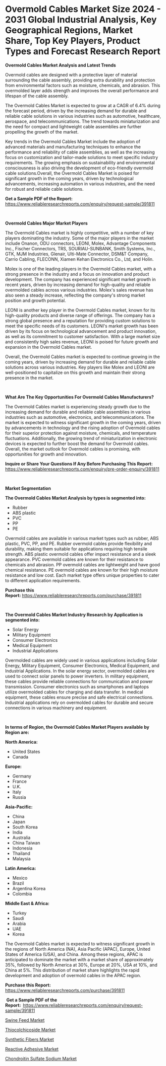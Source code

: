 <p><h1>Overmold Cables Market Size 2024 - 2031 Global Industrial Analysis, Key Geographical Regions, Market Share, Top Key Players, Product Types and Forecast Research Report</h1></p><p><strong>Overmold Cables Market Analysis and Latest Trends</strong></p>
<p><p>Overmold cables are designed with a protective layer of material surrounding the cable assembly, providing extra durability and protection from environmental factors such as moisture, chemicals, and abrasion. This overmolded layer adds strength and improves the overall performance and lifespan of the cable assembly.</p><p>The Overmold Cables Market is expected to grow at a CAGR of 6.4% during the forecast period, driven by the increasing demand for durable and reliable cable solutions in various industries such as automotive, healthcare, aerospace, and telecommunications. The trend towards miniaturization and the need for compact and lightweight cable assemblies are further propelling the growth of the market.</p><p>Key trends in the Overmold Cables Market include the adoption of advanced materials and manufacturing techniques to enhance the performance and reliability of cable assemblies, as well as the increasing focus on customization and tailor-made solutions to meet specific industry requirements. The growing emphasis on sustainability and environmental consciousness is also driving the development of eco-friendly overmold cable solutions.Overall, the Overmold Cables Market is poised for significant growth in the coming years, driven by technological advancements, increasing automation in various industries, and the need for robust and reliable cable solutions.</p></p>
<p><strong>Get a Sample PDF of the Report:&nbsp;</strong> <a href="https://www.reliableresearchreports.com/enquiry/request-sample/391811">https://www.reliableresearchreports.com/enquiry/request-sample/391811</a></p>
<p>&nbsp;</p>
<p><strong>Overmold Cables Major Market Players</strong></p>
<p><p>The Overmold Cables market is highly competitive, with a number of key players dominating the industry. Some of the major players in the market include Onanon, ODU connectors, LEONI, Molex, Advantage Components Inc., Fischer Connectors, TRS, SOURIAU-SUNBANK, Smith Systems, Inc., GTK, MJM Industries, Glenair, Ulti-Mate Connector, DSM&T Company, Carrio Cabling, FLECONN, Xiamen Kehan Electronics Co., Ltd, and Holin.</p><p>Molex is one of the leading players in the Overmold Cables market, with a strong presence in the industry and a focus on innovation and product development. The company has experienced significant market growth in recent years, driven by increasing demand for high-quality and reliable overmolded cables across various industries. Molex's sales revenue has also seen a steady increase, reflecting the company's strong market position and growth potential.</p><p>LEONI is another key player in the Overmold Cables market, known for its high-quality products and diverse range of offerings. The company has a strong global presence and a reputation for providing custom solutions to meet the specific needs of its customers. LEONI's market growth has been driven by its focus on technological advancement and product innovation, as well as its commitment to customer satisfaction. With a large market size and consistently high sales revenue, LEONI is poised for future growth and expansion in the Overmold Cables market.</p><p>Overall, the Overmold Cables market is expected to continue growing in the coming years, driven by increasing demand for durable and reliable cable solutions across various industries. Key players like Molex and LEONI are well-positioned to capitalize on this growth and maintain their strong presence in the market.</p></p>
<p>&nbsp;</p>
<p><strong>What Are The Key Opportunities For Overmold Cables Manufacturers?</strong></p>
<p><p>The Overmold Cables market is experiencing steady growth due to the increasing demand for durable and reliable cable assemblies in various industries such as automotive, electronics, and telecommunications. The market is expected to witness significant growth in the coming years, driven by advancements in technology and the rising adoption of Overmold cables for their superior protection against moisture, chemicals, and temperature fluctuations. Additionally, the growing trend of miniaturization in electronic devices is expected to further boost the demand for Overmold cables. Overall, the market outlook for Overmold cables is promising, with opportunities for growth and innovation.</p></p>
<p><strong>Inquire or Share Your Questions If Any Before Purchasing This Report:</strong> <a href="https://www.reliableresearchreports.com/enquiry/pre-order-enquiry/391811">https://www.reliableresearchreports.com/enquiry/pre-order-enquiry/391811</a></p>
<p>&nbsp;</p>
<p><strong>Market Segmentation</strong></p>
<p><strong>The Overmold Cables Market Analysis by types is segmented into:</strong></p>
<p><ul><li>Rubber</li><li>ABS plastic</li><li>PVC</li><li>PP</li><li>PE</li></ul></p>
<p><p>Overmold cables are available in various market types such as rubber, ABS plastic, PVC, PP, and PE. Rubber overmold cables provide flexibility and durability, making them suitable for applications requiring high tensile strength. ABS plastic overmold cables offer impact resistance and a sleek appearance. PVC overmold cables are known for their resistance to chemicals and abrasion. PP overmold cables are lightweight and have good chemical resistance. PE overmold cables are known for their high moisture resistance and low cost. Each market type offers unique properties to cater to different application requirements.</p></p>
<p><strong>Purchase this Report:&nbsp;</strong><a href="https://www.reliableresearchreports.com/purchase/391811">https://www.reliableresearchreports.com/purchase/391811</a></p>
<p>&nbsp;</p>
<p><strong>The Overmold Cables Market Industry Research by Application is segmented into:</strong></p>
<p><ul><li>Solar Energy</li><li>Military Equipment</li><li>Consumer Electronics</li><li>Medical Equipment</li><li>Industrial Applications</li></ul></p>
<p><p>Overmolded cables are widely used in various applications including Solar Energy, Military Equipment, Consumer Electronics, Medical Equipment, and Industrial Applications. In the solar energy sector, overmolded cables are used to connect solar panels to power inverters. In military equipment, these cables provide reliable connections for communication and power transmission. Consumer electronics such as smartphones and laptops utilize overmolded cables for charging and data transfer. In medical equipment, these cables ensure precise and safe electrical connections. Industrial applications rely on overmolded cables for durable and secure connections in various machinery and equipment.</p></p>
<p>&nbsp;</p>
<p><strong>In terms of Region, the Overmold Cables Market Players available by Region are:</strong></p>
<p>
    <p> <strong> North America: </strong>
        <ul>
            <li>United States</li>
            <li>Canada</li>
        </ul>
        </p> 
    <p> <strong> Europe: </strong>
        <ul>
            <li>Germany</li>
            <li>France</li>
            <li>U.K.</li>
            <li>Italy</li>
            <li>Russia</li>
        </ul>
        </p> 
    <p> <strong> Asia-Pacific: </strong>
        <ul>
            <li>China</li>
            <li>Japan</li>
            <li>South Korea</li>
            <li>India</li>
            <li>Australia</li>
            <li>China Taiwan</li>
            <li>Indonesia</li>
            <li>Thailand</li>
            <li>Malaysia</li>
        </ul>
        </p> 
    <p> <strong> Latin America: </strong>
        <ul>
            <li>Mexico</li>
            <li>Brazil</li>
            <li>Argentina Korea</li>
            <li>Colombia</li>
        </ul>
        </p> 
    <p> <strong> Middle East & Africa: </strong>
        <ul>
            <li>Turkey</li>
            <li>Saudi</li>
            <li>Arabia</li>
            <li>UAE</li>
            <li>Korea</li>
        </ul>
    </p>
    </p>
<p><p>The Overmold Cables market is expected to witness significant growth in the regions of North America (NA), Asia Pacific (APAC), Europe, United States of America (USA), and China. Among these regions, APAC is anticipated to dominate the market with a market share of approximately 35%, followed by North America at 30%, Europe at 20%, USA at 10%, and China at 5%. This distribution of market share highlights the rapid development and adoption of overmold cables in the APAC region.</p></p>
<p><strong>Purchase this Report: </strong><a href="https://www.reliableresearchreports.com/purchase/391811">https://www.reliableresearchreports.com/purchase/391811</a></p>
<p>&nbsp;<strong>Get a Sample PDF of the Report:&nbsp;&nbsp;</strong><a href="https://www.reliableresearchreports.com/enquiry/request-sample/391811">https://www.reliableresearchreports.com/enquiry/request-sample/391811</a></p>
<p><strong></strong></p>
<p><p><a href="https://view.publitas.com/reportprime-1/swine-feed-market-analysis-and-market-size-global-industry-overview-market-segmentation-and-forecast-2024-to-2031/">Swine Feed Market</a></p><p><a href="https://github.com/timeliteaut/Market-Research-Report-List-1/blob/main/thiocolchicoside-market.md">Thiocolchicoside Market</a></p><p><a href="https://view.publitas.com/reportprime-1/synthetic-fibers-market-provides-detailed-segmentation-of-this-market-based-on-type-application-and-region-and-forecast-for-the-period-from-2024-2031/">Synthetic Fibers Market</a></p><p><a href="https://three-jumbo-f6d.notion.site/Reactive-Adhesive-Market-Size-Furnishes-Valuable-Information-Encompassing-Market-Share-Market-Trend-1521d2c1697b4e40bdf67401fdd691f1">Reactive Adhesive Market</a></p><p><a href="https://github.com/bobicer/Market-Research-Report-List-2/blob/main/chondroitin-sulfate-sodium-market.md">Chondroitin Sulfate Sodium Market</a></p></p>